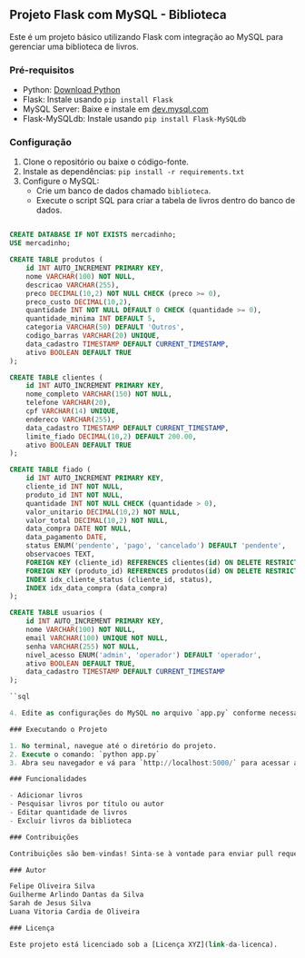 ## Projeto Flask com MySQL - Biblioteca

Este é um projeto básico utilizando Flask com integração ao MySQL para gerenciar uma biblioteca de livros.

### Pré-requisitos

- Python: [Download Python](https://www.python.org/downloads/)
- Flask: Instale usando `pip install Flask`
- MySQL Server: Baixe e instale em [dev.mysql.com](https://dev.mysql.com/downloads/mysql/)
- Flask-MySQLdb: Instale usando `pip install Flask-MySQLdb`

### Configuração

1. Clone o repositório ou baixe o código-fonte.
2. Instale as dependências: `pip install -r requirements.txt`
3. Configure o MySQL:
   - Crie um banco de dados chamado `biblioteca`.
   - Execute o script SQL para criar a tabela de livros dentro do banco de dados.
   

````sql

CREATE DATABASE IF NOT EXISTS mercadinho;
USE mercadinho;

CREATE TABLE produtos (
    id INT AUTO_INCREMENT PRIMARY KEY,
    nome VARCHAR(100) NOT NULL,
    descricao VARCHAR(255),
    preco DECIMAL(10,2) NOT NULL CHECK (preco >= 0),
    preco_custo DECIMAL(10,2),
    quantidade INT NOT NULL DEFAULT 0 CHECK (quantidade >= 0),
    quantidade_minima INT DEFAULT 5,
    categoria VARCHAR(50) DEFAULT 'Outros',
    codigo_barras VARCHAR(20) UNIQUE,
    data_cadastro TIMESTAMP DEFAULT CURRENT_TIMESTAMP,
    ativo BOOLEAN DEFAULT TRUE
);

CREATE TABLE clientes (
    id INT AUTO_INCREMENT PRIMARY KEY,
    nome_completo VARCHAR(150) NOT NULL,
    telefone VARCHAR(20),
    cpf VARCHAR(14) UNIQUE,
    endereco VARCHAR(255),
    data_cadastro TIMESTAMP DEFAULT CURRENT_TIMESTAMP,
    limite_fiado DECIMAL(10,2) DEFAULT 200.00,
    ativo BOOLEAN DEFAULT TRUE
);

CREATE TABLE fiado (
    id INT AUTO_INCREMENT PRIMARY KEY,
    cliente_id INT NOT NULL,
    produto_id INT NOT NULL,
    quantidade INT NOT NULL CHECK (quantidade > 0),
    valor_unitario DECIMAL(10,2) NOT NULL,
    valor_total DECIMAL(10,2) NOT NULL,
    data_compra DATE NOT NULL,
    data_pagamento DATE,
    status ENUM('pendente', 'pago', 'cancelado') DEFAULT 'pendente',
    observacoes TEXT,
    FOREIGN KEY (cliente_id) REFERENCES clientes(id) ON DELETE RESTRICT,
    FOREIGN KEY (produto_id) REFERENCES produtos(id) ON DELETE RESTRICT,
    INDEX idx_cliente_status (cliente_id, status),
    INDEX idx_data_compra (data_compra)
);

CREATE TABLE usuarios (
    id INT AUTO_INCREMENT PRIMARY KEY,
    nome VARCHAR(100) NOT NULL,
    email VARCHAR(100) UNIQUE NOT NULL,
    senha VARCHAR(255) NOT NULL,
    nivel_acesso ENUM('admin', 'operador') DEFAULT 'operador',
    ativo BOOLEAN DEFAULT TRUE,
    data_cadastro TIMESTAMP DEFAULT CURRENT_TIMESTAMP
);

``sql

4. Edite as configurações do MySQL no arquivo `app.py` conforme necessário.

### Executando o Projeto

1. No terminal, navegue até o diretório do projeto.
2. Execute o comando: `python app.py`
3. Abra seu navegador e vá para `http://localhost:5000/` para acessar a aplicação.

### Funcionalidades

- Adicionar livros
- Pesquisar livros por título ou autor
- Editar quantidade de livros
- Excluir livros da biblioteca

### Contribuições

Contribuições são bem-vindas! Sinta-se à vontade para enviar pull requests ou reportar problemas.

### Autor

Felipe Oliveira Silva
Guilherme Arlindo Dantas da Silva
Sarah de Jesus Silva
Luana Vitoria Cardia de Oliveira

### Licença

Este projeto está licenciado sob a [Licença XYZ](link-da-licenca).
